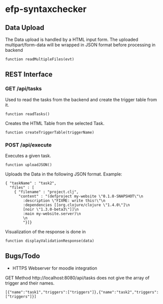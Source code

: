 # efp-syntaxchecker

## Data Upload

The Data upload is handled by a HTML input form. The uploaded multipart/form-data will be wrapped in JSON format before processing in backend
```
function readMultipleFiles(evt)
```

## REST Interface

### GET /api/tasks

Used to read the tasks from the backend and create the trigger table from it.
```
function readTasks()
```
Creates the HTML Table from the selected Task.
```
function createTriggerTable(triggerName)
```

### POST /api/execute

Executes a given task.
```
function uploadJSON()
```

Uploads the Data in the following JSON format. Example:
```
{ "taskName" : "task2",
  "files" : [ 
    { "filename" : "project.clj",
      "content" : "(defproject my-website \"0.1.0-SNAPSHOT\"\n
        :description \"FIXME: write this!\"\n
        :dependencies [[org.clojure/clojure \"1.4.0\"]\n
        [noir \"1.3.0-beta3\"]]\n
        :main my-website.server)\n
        \n
        "}]}
```

Visualization of the response is done in
```
function displayValidationResponse(data)
```

## Bugs/Todo

- HTTPS Webserver for moodle integration

GET Method http://localhost:8080/api/tasks does not give the array of trigger and their names.
```
[{"name":"task1","triggers":["triggers"]},{"name":"task2","triggers":["triggers"]}]
```
